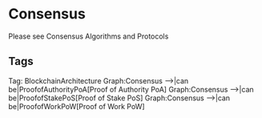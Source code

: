 # Consensus

Please see Consensus Algorithms and Protocols

## Tags

Tag: BlockchainArchitecture
Graph:Consensus -->|can be|ProofofAuthorityPoA[Proof of Authority PoA]
Graph:Consensus -->|can be|ProofofStakePoS[Proof of Stake PoS]
Graph:Consensus -->|can be|ProofofWorkPoW[Proof of Work PoW]
